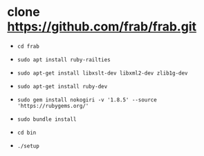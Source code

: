 
# clone https://github.com/frab/frab.git

* `cd frab `

* `sudo apt install ruby-railties`

* `sudo apt-get install libxslt-dev libxml2-dev zlib1g-dev`

* `sudo apt-get install ruby-dev`

* `sudo gem install nokogiri -v '1.8.5' --source 'https://rubygems.org/'`

* `sudo bundle install`

* `cd bin`

* `./setup`
